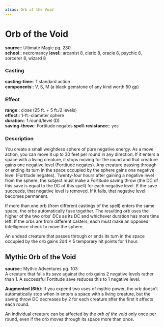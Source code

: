 ```yaml
---
alias: Orb of the Void
---
```


# Orb of the Void 

**source**:: Ultimate Magic pg. 230  
**school**:: necromancy
**level**:: arcanist 8, cleric 8, oracle 8, psychic 8, sorcerer 8, wizard 8

### Casting 

**casting-time**:: 1 standard action  
**components**:: V, S, M (a black gemstone of any kind worth 50 gp)

### Effect 

**range**:: close (25 ft. + 5 ft./2 levels)  
**effect**:: 1-ft.-diameter sphere  
**duration**:: 1 round/level (D)  
**saving-throw**:: Fortitude negates
**spell-resistance**:: yes

### Description 

You create a small weightless sphere of pure negative energy. As a move action, you can move it up to 30 feet per round in any direction. If it enters a space with a living creature, it stops moving for the round and that creature gains one negative level (Fortitude negates). Any creature passing through or ending its turn in the space occupied by the sphere gains one negative level (Fortitude negates). Twenty-four hours after gaining a negative level from the sphere, the subject must make a Fortitude saving throw (the DC of this save is equal to the DC of this spell) for each negative level. If the save succeeds, that negative level is removed. If it fails, that negative level becomes permanent.  
  
If more than one orb (from different castings of the spell) enters the same space, the orbs automatically fuse together. The resulting orb uses the higher of the two orbs’ DCs as its DC and whichever duration has more time left. If the orbs are from different casters, each must make an opposed Intelligence check to move the sphere.  
  
An undead creature that passes through or ends its turn in the space occupied by the orb gains 2d4 × 5 temporary hit points for 1 hour.

## Mythic Orb of the Void 

**source**:: Mythic Adventures pg. 103  
A creature that fails its save against the orb gains 2 negative levels rather than 1. A successful Fortitude save reduces this to 1 negative level.  
  
**Augmented (6th)**: If you expend two uses of mythic power, the orb doesn’t automatically stop when in enters a space with a living creature, but the saving throw DC decreases by 2 for each creature after the first it affects each round.  
  
An individual creature can be affected by the *orb of the void* only once per round, even if the orb moves through its space more than once.
